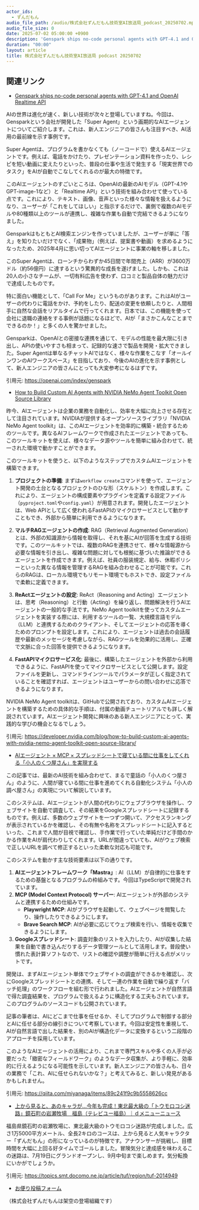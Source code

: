 ```yaml
---
actor_ids:
  - ずんだもん
audio_file_path: /audio/株式会社ずんだもん技術室AI放送局_podcast_20250702.mp3
audio_file_size: 0
date: 2025-07-02 05:00:00 +0900
description: 'Genspark ships no-code personal agents with GPT-4.1 and OpenAI Realtime API、How to Build Custom AI Agents with NVIDIA NeMo Agent Toolkit Open Source Library、AIエージェント × MCP × スプレッドシートで寝ている間に仕事をしてくれる「小人のくつ屋さん」を実現する、上から見ると、あのキャラが…今年も完成！東北最大級の「トウモロコシ迷路」鏡石町の岩瀬牧場　福島（テレビユー福島）｜ｄメニューニュース'
duration: "00:00"
layout: article
title: 株式会社ずんだもん技術室AI放送局 podcast 20250702
---
```


## 関連リンク


- [Genspark ships no-code personal agents with GPT-4.1 and OpenAI Realtime API](https://openai.com/index/genspark)  


AIの世界は進化が速く、新しい技術が次々と登場していますね。今回は、Gensparkという会社が開発した「Super Agent」という画期的なAIエージェントについてご紹介します。これは、新人エンジニアの皆さんも注目すべき、AI活用の最前線を示す事例です。

Super Agentは、プログラムを書かなくても（ノーコードで）使えるAIエージェントです。例えば、電話をかけたり、プレゼンテーション資料を作ったり、レシピを短い動画に変えたりといった、普段の仕事や生活で発生する「現実世界でのタスク」をAIが自動でこなしてくれるのが最大の特徴です。

このAIエージェントのすごいところは、OpenAIの最新のAIモデル（GPT-4.1やGPT-image-1など）と「Realtime API」という技術を組み合わせて使っている点です。これにより、テキスト、画像、音声といった様々な情報を扱えるようになり、ユーザーが「これをしてほしい」と指示するだけで、裏側で複数のAIモデルや80種類以上のツールが連携し、複雑な作業も自動で完結できるようになりました。

GensparkはもともとAI検索エンジンを作っていましたが、ユーザーが単に「答え」を知りたいだけでなく、「成果物」（例えば、提案書や動画）を求めるようになったため、2025年4月に思い切ってAIエージェントに事業の軸を移しました。

このSuper Agentは、ローンチからわずか45日間で年間売上（ARR）が3600万ドル（約56億円）に達するという驚異的な成長を遂げました。しかも、これは20人の小さなチームが、一切有料広告を使わず、口コミと製品自体の魅力だけで達成したものです。

特に面白い機能として、「Call For Me」というものがあります。これはAIがユーザーの代わりに電話をかけ、予約をしたり、配送の変更を依頼したりと、人間相手に自然な会話をリアルタイムで行ってくれます。日本では、この機能を使って会社に退職の連絡をする事例が話題になるほどで、AIが「まさかこんなことまでできるのか！」と多くの人を驚かせました。

Gensparkは、OpenAIとの密接な連携を通じて、モデルの性能を最大限に引き出し、APIの使いやすさも相まって、記録的な速さで製品を開発・拡大できました。Super Agentは単なるチャットAIではなく、様々な作業をこなす「オールインワンのAIワークスペース」を目指しており、今後のAIの進化を示す事例として、新人エンジニアの皆さんにとっても大変参考になるはずです。

引用元: https://openai.com/index/genspark


- [How to Build Custom AI Agents with NVIDIA NeMo Agent Toolkit Open Source Library](https://developer.nvidia.com/blog/how-to-build-custom-ai-agents-with-nvidia-nemo-agent-toolkit-open-source-library/)  


昨今、AIエージェントは企業の業務を自動化し、効率を大幅に向上させる存在として注目されています。NVIDIAが提供するオープンソースライブラリ「NVIDIA NeMo Agent toolkit」は、このAIエージェントを効率的に構築・統合するためのツールです。異なるAIフレームワークで作成されたエージェントであっても、このツールキットを使えば、様々なデータ源やツールを簡単に組み合わせて、統一された環境で動かすことができます。

このツールキットを使うと、以下のようなステップでカスタムAIエージェントを構築できます。

1.  **プロジェクトの準備**: まずは`workflow create`コマンドを使って、エージェント開発の土台となるプロジェクトのひな形（スケルトン）を作成します。これにより、エージェントの構成要素やプラグインを定義する設定ファイル（`pyproject.toml`や`config.yaml`）が用意されます。開発したエージェントは、Web APIとして広く使われるFastAPIのマイクロサービスとして動かすこともでき、外部から簡単に利用できるようになります。

2.  **マルチRAGエージェントの作成**: RAG（Retrieval Augmented Generation）とは、外部の知識源から情報を取得し、それを基にAIが回答を生成する技術です。このツールキットでは、複数のRAGを連携させて、様々な情報源から必要な情報を引き出し、複雑な問題に対しても根拠に基づいた推論ができるエージェントを作成できます。例えば、社員の服装規定、給与、休暇ポリシーといった異なる情報を管理するRAGを組み合わせることが可能です。これらのRAGは、ローカル環境でもリモート環境でもホストでき、設定ファイルで柔軟に定義できます。

3.  **ReActエージェントの設定**: ReAct（Reasoning and Acting）エージェントは、思考（Reasoning）と行動（Acting）を繰り返し、問題解決を行うAIエージェントの一般的な手法です。NeMo Agent toolkitを使ってカスタムエージェントを実装する際には、利用するツールの一覧、大規模言語モデル（LLM）と連携するためのクライアント、そしてエージェントの応答を導くためのプロンプトを設定します。これにより、エージェントは過去の会話履歴や最新のメッセージを考慮しながら、RAGツールを効果的に活用し、正確で文脈に合った回答を提供できるようになります。

4.  **FastAPIマイクロサービス化**: 最後に、構築したエージェントを外部から利用できるように、FastAPIを使ってマイクロサービスとして公開します。設定ファイルを更新し、コマンドラインツールでパラメータが正しく指定されていることを確認すれば、エージェントはユーザーからの問い合わせに応答できるようになります。

NVIDIA NeMo Agent toolkitは、GitHubで公開されており、カスタムAIエージェントを構築するための具体的な手順は、付属の動画チュートリアルでも詳しく解説されています。AIエージェント開発に興味のある新人エンジニアにとって、実践的な学びの機会となるでしょう。

引用元: https://developer.nvidia.com/blog/how-to-build-custom-ai-agents-with-nvidia-nemo-agent-toolkit-open-source-library/


- [AIエージェント × MCP × スプレッドシートで寝ている間に仕事をしてくれる「小人のくつ屋さん」を実現する](https://qiita.com/miyanaga/items/89c241f9c9b5558626cc)  


この記事では、最新のAI技術を組み合わせて、まるで童話の「小人のくつ屋さん」のように、人間が寝ている間に仕事を進めてくれる自動化システム「小人の調べ屋さん」の実現について解説しています。

このシステムは、AIエージェントが人間の代わりにウェブブラウザを操作し、ウェブサイトを自動で調査して、その結果をGoogleスプレッドシートに記録するものです。例えば、多数のウェブサイトを一つずつ開いて、アクセスランキングが表示されているかを確認し、その有無や名称をスプレッドシートに記入するといった、これまで人間が目視で確認し、手作業で行っていた単純だけど手間のかかる作業をAIが肩代わりしてくれます。URLが間違っていても、AIがウェブ検索で正しいURLを調べて修正するといった柔軟な対応も可能です。

このシステムを動かす主な技術要素は以下の通りです。
1.  **AIエージェントフレームワーク「Mastra」**: AI（LLM）が自律的に仕事をするための基盤となるプログラムの枠組みです。今回はTypeScriptで開発されています。
2.  **MCP (Model Context Protocol) サーバー**: AIエージェントが外部のシステムと連携するための仕組みです。
    *   **Playwright MCP**: AIがブラウザを起動して、ウェブページを閲覧したり、操作したりできるようにします。
    *   **Brave Search MCP**: AIが必要に応じてウェブ検索を行い、情報を収集できるようにします。
3.  **Googleスプレッドシート**: 調査対象のリストを入力したり、AIが収集した結果を自動で書き込んだりするデータ管理ツールとして活用します。普段使い慣れた表計算ソフトなので、リストの確認や調整が簡単に行える点がメリットです。

開発は、まずAIエージェント単体でウェブサイトの調査ができるかを確認し、次にGoogleスプレッドシートとの連携、そして一連の作業を自動で繰り返す「バッチ処理」のワークフローを組む形で行われました。AIエージェントが自然言語で得た調査結果を、プログラムで扱えるように構造化する工夫もされています。このプログラムのソースコードも公開されています。

記事の筆者は、AIにどこまで仕事を任せるか、そしてプログラムで制御する部分とAIに任せる部分の線引きについて考察しています。今回は安定性を重視して、AIが自然言語で出した結果を、別のAIが構造化データに変換するという二段階のアプローチを採用しています。

このようなAIエージェントの活用により、これまで専門スキルや多くの人手が必要だった「緻密なフィールドワーク」のようなデータ収集が、より手軽に、効率的に行えるようになる可能性を示しています。新人エンジニアの皆さんも、日々の業務で「これ、AIに任せられないかな？」と考えてみると、新しい発見があるかもしれません。

引用元: https://qiita.com/miyanaga/items/89c241f9c9b5558626cc


- [上から見ると、あのキャラが…今年も完成！東北最大級の「トウモロコシ迷路」鏡石町の岩瀬牧場　福島（テレビユー福島）｜ｄメニューニュース](https://topics.smt.docomo.ne.jp/article/tuf/region/tuf-2014949)  


福島県鏡石町の岩瀬牧場に、東北最大級のトウモロコシ迷路が完成しました。広さ1万5000平方メートル、全長2キロのコースは、上から見ると人気キャラクター「ずんだもん」の形になっているのが特徴です。アナウンサーが挑戦し、目標時間を大幅に上回る好タイムでゴールしました。冒険気分と達成感を味わえるこの迷路は、7月19日にグランドオープンし、9月中旬まで楽しめます。気分転換にいかがでしょうか。

引用元: https://topics.smt.docomo.ne.jp/article/tuf/region/tuf-2014949



- [お便り投稿フォーム](https://forms.gle/ffg4JTfqdiqK62qf9)

（株式会社ずんだもんは架空の登場組織です）
